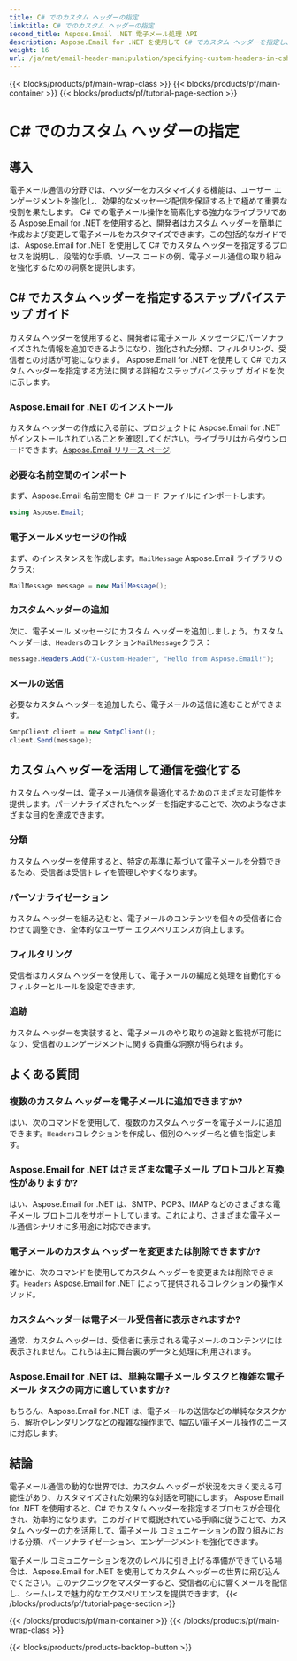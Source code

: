 ```yaml
---
title: C# でのカスタム ヘッダーの指定
linktitle: C# でのカスタム ヘッダーの指定
second_title: Aspose.Email .NET 電子メール処理 API
description: Aspose.Email for .NET を使用して C# でカスタム ヘッダーを指定し、電子メール通信を強化する方法を学びます。このステップバイステップのガイドでは、エンゲージメントを向上させるためにパーソナライズされた電子メール ヘッダーを作成する方法について説明します。
weight: 16
url: /ja/net/email-header-manipulation/specifying-custom-headers-in-csharp/
---
```


{{< blocks/products/pf/main-wrap-class >}}
{{< blocks/products/pf/main-container >}}
{{< blocks/products/pf/tutorial-page-section >}}

# C# でのカスタム ヘッダーの指定



## 導入

電子メール通信の分野では、ヘッダーをカスタマイズする機能は、ユーザー エンゲージメントを強化し、効果的なメッセージ配信を保証する上で極めて重要な役割を果たします。 C# での電子メール操作を簡素化する強力なライブラリである Aspose.Email for .NET を使用すると、開発者はカスタム ヘッダーを簡単に作成および変更して電子メールをカスタマイズできます。この包括的なガイドでは、Aspose.Email for .NET を使用して C# でカスタム ヘッダーを指定するプロセスを説明し、段階的な手順、ソース コードの例、電子メール通信の取り組みを強化するための洞察を提供します。

## C# でカスタム ヘッダーを指定するステップバイステップ ガイド

カスタム ヘッダーを使用すると、開発者は電子メール メッセージにパーソナライズされた情報を追加できるようになり、強化された分類、フィルタリング、受信者との対話が可能になります。 Aspose.Email for .NET を使用して C# でカスタム ヘッダーを指定する方法に関する詳細なステップバイステップ ガイドを次に示します。

### Aspose.Email for .NET のインストール

カスタム ヘッダーの作成に入る前に、プロジェクトに Aspose.Email for .NET がインストールされていることを確認してください。ライブラリはからダウンロードできます。[Aspose.Email リリース ページ](https://releases.aspose.com/email/net/).

### 必要な名前空間のインポート

まず、Aspose.Email 名前空間を C# コード ファイルにインポートします。

```csharp
using Aspose.Email;
```

### 電子メールメッセージの作成

まず、のインスタンスを作成します。`MailMessage` Aspose.Email ライブラリのクラス:

```csharp
MailMessage message = new MailMessage();
```

### カスタムヘッダーの追加

次に、電子メール メッセージにカスタム ヘッダーを追加しましょう。カスタムヘッダーは、`Headers`のコレクション`MailMessage`クラス：

```csharp
message.Headers.Add("X-Custom-Header", "Hello from Aspose.Email!");
```

### メールの送信

必要なカスタム ヘッダーを追加したら、電子メールの送信に進むことができます。

```csharp
SmtpClient client = new SmtpClient();
client.Send(message);
```

## カスタムヘッダーを活用して通信を強化する

カスタム ヘッダーは、電子メール通信を最適化するためのさまざまな可能性を提供します。パーソナライズされたヘッダーを指定することで、次のようなさまざまな目的を達成できます。

### 分類 
 カスタム ヘッダーを使用すると、特定の基準に基づいて電子メールを分類できるため、受信者は受信トレイを管理しやすくなります。

### パーソナライゼーション 
 カスタム ヘッダーを組み込むと、電子メールのコンテンツを個々の受信者に合わせて調整でき、全体的なユーザー エクスペリエンスが向上します。

### フィルタリング 
 受信者はカスタム ヘッダーを使用して、電子メールの編成と処理を自動化するフィルターとルールを設定できます。

### 追跡 
 カスタム ヘッダーを実装すると、電子メールのやり取りの追跡と監視が可能になり、受信者のエンゲージメントに関する貴重な洞察が得られます。

## よくある質問

### 複数のカスタム ヘッダーを電子メールに追加できますか?

はい、次のコマンドを使用して、複数のカスタム ヘッダーを電子メールに追加できます。`Headers`コレクションを作成し、個別のヘッダー名と値を指定します。

### Aspose.Email for .NET はさまざまな電子メール プロトコルと互換性がありますか?

はい、Aspose.Email for .NET は、SMTP、POP3、IMAP などのさまざまな電子メール プロトコルをサポートしています。これにより、さまざまな電子メール通信シナリオに多用途に対応できます。

### 電子メールのカスタム ヘッダーを変更または削除できますか?

確かに、次のコマンドを使用してカスタム ヘッダーを変更または削除できます。`Headers` Aspose.Email for .NET によって提供されるコレクションの操作メソッド。

### カスタムヘッダーは電子メール受信者に表示されますか?

通常、カスタム ヘッダーは、受信者に表示される電子メールのコンテンツには表示されません。これらは主に舞台裏のデータと処理に利用されます。

### Aspose.Email for .NET は、単純な電子メール タスクと複雑な電子メール タスクの両方に適していますか?

もちろん、Aspose.Email for .NET は、電子メールの送信などの単純なタスクから、解析やレンダリングなどの複雑な操作まで、幅広い電子メール操作のニーズに対応します。

## 結論

電子メール通信の動的な世界では、カスタム ヘッダーが状況を大きく変える可能性があり、カスタマイズされた効果的な対話を可能にします。 Aspose.Email for .NET を使用すると、C# でカスタム ヘッダーを指定するプロセスが合理化され、効率的になります。このガイドで概説されている手順に従うことで、カスタム ヘッダーの力を活用して、電子メール コミュニケーションの取り組みにおける分類、パーソナライゼーション、エンゲージメントを強化できます。

電子メール コミュニケーションを次のレベルに引き上げる準備ができている場合は、Aspose.Email for .NET を使用してカスタム ヘッダーの世界に飛び込んでください。このテクニックをマスターすると、受信者の心に響くメールを配信し、シームレスで魅力的なエクスペリエンスを提供できます。
{{< /blocks/products/pf/tutorial-page-section >}}

{{< /blocks/products/pf/main-container >}}
{{< /blocks/products/pf/main-wrap-class >}}

{{< blocks/products/products-backtop-button >}}
